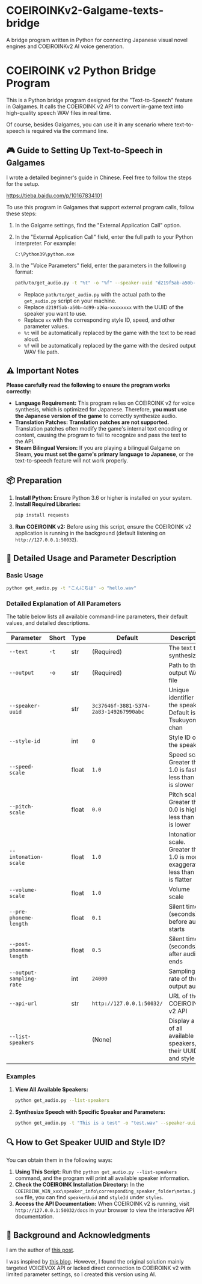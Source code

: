 # COEIROINKv2-Galgame-texts-bridge
A bridge program written in Python for connecting Japanese visual novel engines and COEIROINKv2 AI voice generation.

# COEIROINK v2 Python Bridge Program

This is a Python bridge program designed for the "Text-to-Speech" feature in Galgames. It calls the COEIROINK v2 API to convert in-game text into high-quality speech WAV files in real time.

Of course, besides Galgames, you can use it in any scenario where text-to-speech is required via the command line.

## 🎮 Guide to Setting Up Text-to-Speech in Galgames

I wrote a detailed beginner's guide in Chinese. Feel free to follow the steps for the setup.

https://tieba.baidu.com/p/10167834101

To use this program in Galgames that support external program calls, follow these steps:

1. In the Galgame settings, find the "External Application Call" option.
2. In the "External Application Call" field, enter the full path to your Python interpreter. For example:
    ```
    C:\Python39\python.exe
    ```
3. In the "Voice Parameters" field, enter the parameters in the following format:

    ```bash
    path/to/get_audio.py -t "%t" -o "%f" --speaker-uuid "d219f5ab-a50b-4d99-a26a-xxxxxxxx" --style-id xx --speed-scale xx
    ```

    * Replace `path/to/get_audio.py` with the actual path to the `get_audio.py` script on your machine.
    * Replace `d219f5ab-a50b-4d99-a26a-xxxxxxxx` with the UUID of the speaker you want to use.
    * Replace `xx` with the corresponding style ID, speed, and other parameter values.
    * `%t` will be automatically replaced by the game with the text to be read aloud.
    * `%f` will be automatically replaced by the game with the desired output WAV file path.

## ⚠️ Important Notes

**Please carefully read the following to ensure the program works correctly:**

* **Language Requirement:** This program relies on COEIROINK v2 for voice synthesis, which is optimized for Japanese. Therefore, **you must use the Japanese version of the game** to correctly synthesize audio.
* **Translation Patches:** **Translation patches are not supported.** Translation patches often modify the game's internal text encoding or content, causing the program to fail to recognize and pass the text to the API.
* **Steam Bilingual Version:** If you are playing a bilingual Galgame on Steam, **you must set the game's primary language to Japanese**, or the text-to-speech feature will not work properly.

## 📦 Preparation

1. **Install Python:** Ensure Python 3.6 or higher is installed on your system.
2. **Install Required Libraries:**
    ```bash
    pip install requests
    ```
3. **Run COEIROINK v2:** Before using this script, ensure the COEIROINK v2 application is running in the background (default listening on `http://127.0.0.1:50032`).

## 📖 Detailed Usage and Parameter Description

### Basic Usage

```bash
python get_audio.py -t "こんにちは" -o "hello.wav"
```

### Detailed Explanation of All Parameters

The table below lists all available command-line parameters, their default values, and detailed descriptions.

| Parameter | Short | Type | Default | Description |
|---|---|---|---|---|
| `--text` | `-t` | str | (Required) | The text to synthesize |
| `--output` | `-o` | str | (Required) | Path to the output WAV file |
| `--speaker-uuid` | | str | `3c37646f-3881-5374-2a83-149267990abc` | Unique identifier of the speaker. Default is Tsukuyomi-chan |
| `--style-id` | | int | `0` | Style ID of the speaker |
| `--speed-scale` | | float | `1.0` | Speed scale. Greater than 1.0 is faster, less than 1.0 is slower |
| `--pitch-scale` | | float | `0.0` | Pitch scale. Greater than 0.0 is higher, less than 0.0 is lower |
| `--intonation-scale` | | float | `1.0` | Intonation scale. Greater than 1.0 is more exaggerated, less than 1.0 is flatter |
| `--volume-scale` | | float | `1.0` | Volume scale |
| `--pre-phoneme-length` | | float | `0.1` | Silent time (seconds) before audio starts |
| `--post-phoneme-length` | | float | `0.5` | Silent time (seconds) after audio ends |
| `--output-sampling-rate` | | int | `24000` | Sampling rate of the output audio |
| `--api-url` | | str | `http://127.0.0.1:50032/` | URL of the COEIROINK v2 API |
| `--list-speakers` | | | (None) | Display a list of all available speakers, their UUIDs, and style IDs |

### Examples

1. **View All Available Speakers:**
    ```bash
    python get_audio.py --list-speakers
    ```

2. **Synthesize Speech with Specific Speaker and Parameters:**
    ```bash
    python get_audio.py -t "This is a test" -o "test.wav" --speaker-uuid "xxxxxxxx-xxxx-xxxx-xxxx-xxxxxxxxxxxx" --style-id 2 --speed-scale 1.2 --pitch-scale 0.1
    ```

## 🔍 How to Get Speaker UUID and Style ID?

You can obtain them in the following ways:

1. **Using This Script:** Run the `python get_audio.py --list-speakers` command, and the program will print all available speaker information.
2. **Check the COEIROINK Installation Directory:** In the `COEIROINK_WIN_xxx\speaker_info\corresponding_speaker_folder\metas.json` file, you can find `speakerUuid` and `styleId` under `styles`.
3. **Access the API Documentation:** When COEIROINK v2 is running, visit `http://127.0.0.1:50032/docs` in your browser to view the interactive API documentation.

## 📝 Background and Acknowledgments

I am the author of [this post](https://tieba.baidu.com/p/8436241968?pid=147727092459#147727092459).

I was inspired by [this blog](https://blog.csdn.net/Sunlightqwq/article/details/141789130). However, I found the original solution mainly targeted VOICEVOX API or lacked direct connection to COEIROINK v2 with limited parameter settings, so I created this version using AI.
